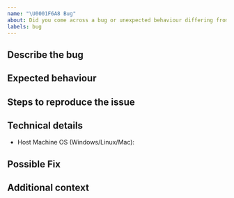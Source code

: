 ```yaml
---
name: "\U0001F6A8 Bug"
about: Did you come across a bug or unexpected behaviour differing from the docs?
labels: bug
---
```


<!--
Thanks for reporting a bug!
Before opening a new issue, please make sure that we do not have any duplicates already open. 
You can ensure this by searching the issue list for this repository. 
If there is a duplicate, please close your issue and add a comment to the existing issue instead.
-->

## Describe the bug

<!-- Describe your issue, but please be descriptive! Thanks again -->

## Expected behaviour

<!-- A clear and concise description of what you expected to happen. -->

## Steps to reproduce the issue

<!-- include screenshots, logs, code or other info to help explain your problem -->

<!--
1. Go to '...'
2. Click on '....'
3. Scroll down to '....'
4. See error
-->

## Technical details

- Host Machine OS (Windows/Linux/Mac):

## Possible Fix

<!-- Not obligatory, but suggest a fix or reason for the bug -->

## Additional context

<!-- Add any other context about the problem here. -->
